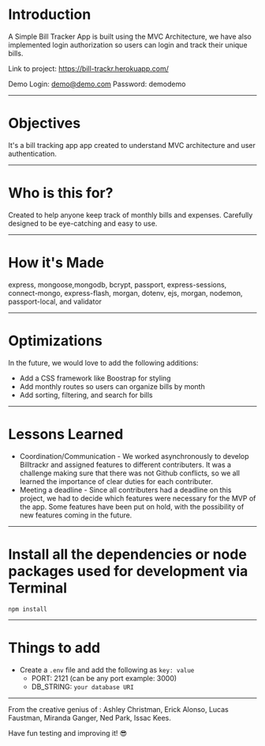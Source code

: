 # Introduction

A Simple Bill Tracker App is built using the MVC Architecture, we have also implemented login authorization so users can login and track their unique bills.

Link to project: https://bill-trackr.herokuapp.com/

Demo Login: demo@demo.com Password: demodemo

---

# Objectives

It's a bill tracking app app created to understand MVC architecture and user authentication.

---

# Who is this for? 

Created to help anyone keep track of monthly bills and expenses. Carefully designed to be eye-catching and easy to use.

---

# How it's Made

express, mongoose,mongodb, bcrypt, passport, express-sessions, connect-mongo, express-flash, morgan, dotenv, ejs,  morgan, nodemon, passport-local, and validator

---

# Optimizations

In the future, we would love to add the following additions:

- Add a CSS framework like Boostrap for styling
- Add monthly routes so users can organize bills by month
- Add sorting, filtering, and search for bills

---

# Lessons Learned

- Coordination/Communication - We worked asynchronously to develop Billtrackr and assigned features to different contributers. It was a challenge making sure that there was not Github conflicts, so we all learned the importance of clear duties for each contributer.
- Meeting a deadline - Since all contributers had a deadline on this project, we had to decide which features were necessary for the MVP of the app. Some features have been put on hold, with the possibility of new features coming in the future.

---

# Install all the dependencies or node packages used for development via Terminal

`npm install` 

---

# Things to add

- Create a `.env` file and add the following as `key: value` 
  - PORT: 2121 (can be any port example: 3000) 
  - DB_STRING: `your database URI` 
 ---
 
 From the creative genius of :
 Ashley Christman,
 Erick Alonso,
 Lucas Faustman,
 Miranda Ganger,
 Ned Park,
 Issac Kees.
 
 Have fun testing and improving it! 😎



